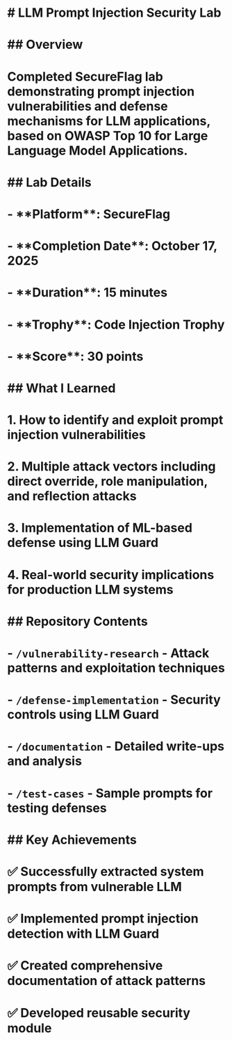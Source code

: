 # \# LLM Prompt Injection Security Lab

# 

# \## Overview

# Completed SecureFlag lab demonstrating prompt injection vulnerabilities and defense mechanisms for LLM applications, based on OWASP Top 10 for Large Language Model Applications.

# 

# \## Lab Details

# \- \*\*Platform\*\*: SecureFlag

# \- \*\*Completion Date\*\*: October 17, 2025

# \- \*\*Duration\*\*: 15 minutes

# \- \*\*Trophy\*\*: Code Injection Trophy

# \- \*\*Score\*\*: 30 points

# 

# \## What I Learned

# 1\. How to identify and exploit prompt injection vulnerabilities

# 2\. Multiple attack vectors including direct override, role manipulation, and reflection attacks

# 3\. Implementation of ML-based defense using LLM Guard

# 4\. Real-world security implications for production LLM systems

# 

# \## Repository Contents

# \- `/vulnerability-research` - Attack patterns and exploitation techniques

# \- `/defense-implementation` - Security controls using LLM Guard

# \- `/documentation` - Detailed write-ups and analysis

# \- `/test-cases` - Sample prompts for testing defenses

# 

# \## Key Achievements

# ✅ Successfully extracted system prompts from vulnerable LLM

# ✅ Implemented prompt injection detection with LLM Guard

# ✅ Created comprehensive documentation of attack patterns

# ✅ Developed reusable security module

